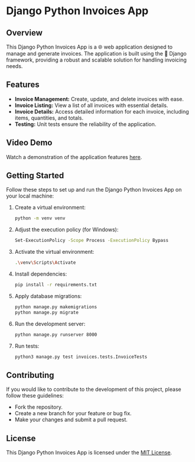 # Django Python Invoices App

## Overview

This Django Python Invoices App is a 🌐 web application designed to manage and generate invoices. The application is built using the 🐍 Django framework, providing a robust and scalable solution for handling invoicing needs.

## Features

- **Invoice Management:** Create, update, and delete invoices with ease.
- **Invoice Listing:** View a list of all invoices with essential details.
- **Invoice Details:** Access detailed information for each invoice, including items, quantities, and totals.
- **Testing:** Unit tests ensure the reliability of the application.

## Video Demo

Watch a demonstration of the application features [here](https://github.com/sharpsailor/Django_Python-Invoices-App/assets/119790479/bf6d7bac-5e54-42d0-b51c-46abd7790a6e).

## Getting Started

Follow these steps to set up and run the Django Python Invoices App on your local machine:

1. Create a virtual environment:

    ```bash
    python -m venv venv
    ```

2. Adjust the execution policy (for Windows):

    ```bash
    Set-ExecutionPolicy -Scope Process -ExecutionPolicy Bypass
    ```

3. Activate the virtual environment:

    ```bash
    .\venv\Scripts\Activate
    ```

4. Install dependencies:

    ```bash
    pip install -r requirements.txt
    ```

5. Apply database migrations:

    ```bash
    python manage.py makemigrations
    python manage.py migrate
    ```

6. Run the development server:

    ```bash
    python manage.py runserver 8000
    ```

7. Run tests:

    ```bash
    python3 manage.py test invoices.tests.InvoiceTests
    ```

## Contributing

If you would like to contribute to the development of this project, please follow these guidelines:

- Fork the repository.
- Create a new branch for your feature or bug fix.
- Make your changes and submit a pull request.

## License

This Django Python Invoices App is licensed under the [MIT License](LICENSE).

